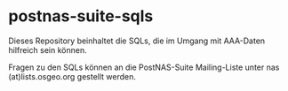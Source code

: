 # postnas-suite-sqls

Dieses Repository beinhaltet die SQLs, die im Umgang mit AAA-Daten hilfreich sein können.

Fragen zu den SQLs können an die PostNAS-Suite Mailing-Liste unter nas (at)lists.osgeo.org gestellt werden.

